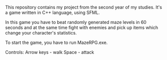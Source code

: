 ﻿This repository contains my project from the second year of my studies.
It's a game written in C++ language, using SFML. 

In this game you have to beat randomly generated maze levels in 60 seconds and at the same time fight with enemies and pick up items which change your character's statistics.

To start the game, you have to run MazeRPG.exe.

Controls:
Arrow keys - walk
Space - attack
